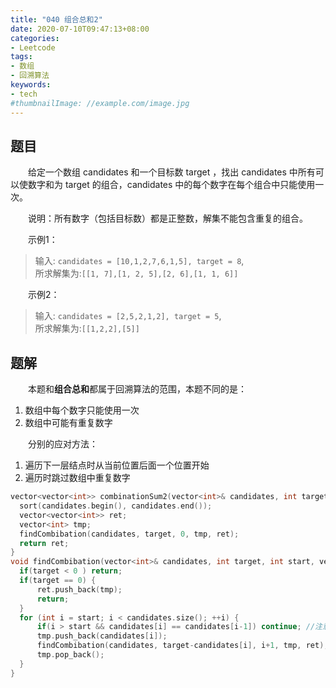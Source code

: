 ```yaml
---
title: "040 组合总和2"
date: 2020-07-10T09:47:13+08:00
categories:
- Leetcode
tags:
- 数组
- 回溯算法
keywords:
- tech
#thumbnailImage: //example.com/image.jpg
---
```


<!--more-->
## 题目
　　给定一个数组 candidates 和一个目标数 target ，找出 candidates 中所有可以使数字和为 target 的组合，candidates 中的每个数字在每个组合中只能使用一次。

　　说明：所有数字（包括目标数）都是正整数，解集不能包含重复的组合。

　　示例1：
> 输入: `candidates = [10,1,2,7,6,1,5], target = 8`,  
> 所求解集为:`[[1, 7],[1, 2, 5],[2, 6],[1, 1, 6]]`

　　示例2：
> 输入: `candidates = [2,5,2,1,2], target = 5`,  
> 所求解集为:`[[1,2,2],[5]]`

## 题解
　　本题和**组合总和**都属于回溯算法的范围，本题不同的是：
1. 数组中每个数字只能使用一次
2. 数组中可能有重复数字

　　分别的应对方法：
1. 遍历下一层结点时从当前位置后面一个位置开始
2. 遍历时跳过数组中重复数字

```cpp
vector<vector<int>> combinationSum2(vector<int>& candidates, int target) {
  sort(candidates.begin(), candidates.end());
  vector<vector<int>> ret;
  vector<int> tmp;
  findCombibation(candidates, target, 0, tmp, ret);
  return ret;
}
void findCombibation(vector<int>& candidates, int target, int start, vector<int>& tmp, vector<vector<int>>& ret) {
  if(target < 0 ) return;
  if(target == 0) {
      ret.push_back(tmp);
      return;
  }
  for (int i = start; i < candidates.size(); ++i) {
      if(i > start && candidates[i] == candidates[i-1]) continue; //注意本题并没有说数组不包含重复元素
      tmp.push_back(candidates[i]);
      findCombibation(candidates, target-candidates[i], i+1, tmp, ret); //本题每个数只能使用一次，所以下一层结点要从i+1开始
      tmp.pop_back();
  }
}
```